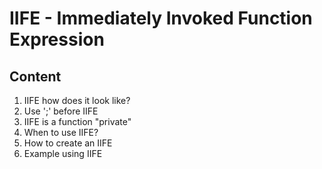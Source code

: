 # IIFE - Immediately Invoked Function Expression

## Content

1. IIFE how does it look like?
2. Use ';' before IIFE
3. IIFE is a function "private"
4. When to use IIFE?
5. How to create an IIFE
6. Example using IIFE